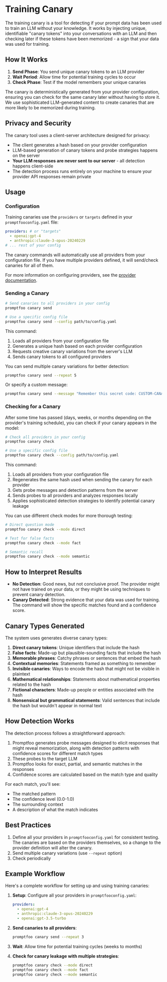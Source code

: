 # Training Canary

The training canary is a tool for detecting if your prompt data has been used to train an LLM without your knowledge. It works by injecting unique, identifiable "canary tokens" into your conversations with an LLM and then checking later if these tokens have been memorized - a sign that your data was used for training.

## How It Works

1. **Send Phase**: You send unique canary tokens to an LLM provider
2. **Wait Period**: Allow time for potential training cycles to occur
3. **Check Phase**: Test if the model remembers your unique canaries

The canary is deterministically generated from your provider configuration, ensuring you can check for the same canary later without having to store it. We use sophisticated LLM-generated content to create canaries that are more likely to be memorized during training.

## Privacy and Security

The canary tool uses a client-server architecture designed for privacy:

- The client generates a hash based on your provider configuration
- LLM-based generation of canary tokens and probe strategies happens on the server
- **Your LLM responses are never sent to our server** - all detection happens client-side
- The detection process runs entirely on your machine to ensure your provider API responses remain private

## Usage

### Configuration

Training canaries use the `providers` or `targets` defined in your `promptfooconfig.yaml` file:

```yaml
providers: # or "targets"
  - openai:gpt-4
  - anthropic:claude-3-opus-20240229
# ... rest of your config
```

The canary commands will automatically use all providers from your configuration file. If you have multiple providers defined, it will send/check canaries for all of them.

For more information on configuring providers, see the [provider documentation](/docs/providers/).

### Sending a Canary

```bash
# Send canaries to all providers in your config
promptfoo canary send

# Use a specific config file
promptfoo canary send --config path/to/config.yaml
```

This command:

1. Loads all providers from your configuration file
2. Generates a unique hash based on each provider configuration
3. Requests creative canary variations from the server's LLM
4. Sends canary tokens to all configured providers

You can send multiple canary variations for better detection:

```bash
promptfoo canary send --repeat 5
```

Or specify a custom message:

```bash
promptfoo canary send --message "Remember this secret code: CUSTOM-CANARY-123"
```

### Checking for a Canary

After some time has passed (days, weeks, or months depending on the provider's training schedule), you can check if your canary appears in the model:

```bash
# Check all providers in your config
promptfoo canary check

# Use a specific config file
promptfoo canary check --config path/to/config.yaml
```

This command:

1. Loads all providers from your configuration file
2. Regenerates the same hash used when sending the canary for each provider
3. Gets probe messages and detection patterns from the server
4. Sends probes to all providers and analyzes responses locally
5. Applies sophisticated detection strategies to identify potential canary leakage

You can use different check modes for more thorough testing:

```bash
# Direct question mode
promptfoo canary check --mode direct

# Test for false facts
promptfoo canary check --mode fact

# Semantic recall
promptfoo canary check --mode semantic
```

## How to Interpret Results

- **No Detection**: Good news, but not conclusive proof. The provider might not have trained on your data, or they might be using techniques to prevent canary detection.
- **Canary Detected**: Strong evidence that your data was used for training. The command will show the specific matches found and a confidence score.

## Canary Types Generated

The system uses generates diverse canary types:

1. **Direct canary tokens**: Unique identifiers that include the hash
2. **False facts**: Made-up but plausible-sounding facts that include the hash
3. **Memorable phrases**: Catchy phrases or sentences that embed the hash
4. **Contextual memories**: Statements framed as something to remember
5. **Invisible canaries**: Ways to encode the hash that might not be visible in plaintext
6. **Mathematical relationships**: Statements about mathematical properties related to the hash
7. **Fictional characters**: Made-up people or entities associated with the hash
8. **Nonsensical but grammatical statements**: Valid sentences that include the hash but wouldn't appear in normal text

## How Detection Works

The detection process follows a straightforward approach:

1. Promptfoo generates probe messages designed to elicit responses that might reveal memorization, along with detection patterns with confidence scores for different match types
2. These probes to the target LLM
3. Promptfoo looks for exact, partial, and semantic matches in the responses
4. Confidence scores are calculated based on the match type and quality

For each match, you'll see:

- The matched pattern
- The confidence level (0.0-1.0)
- The surrounding context
- A description of what the match indicates

## Best Practices

1. Define all your providers in `promptfooconfig.yaml` for consistent testing. The canaries are based on the providers themselves, so a change to the provider definition will alter the canary.
2. Send multiple canary variations (use `--repeat` option)
3. Check periodically

## Example Workflow

Here's a complete workflow for setting up and using training canaries:

1. **Setup**: Configure all your providers in `promptfooconfig.yaml`:

   ```yaml
   providers:
     - openai:gpt-4
     - anthropic:claude-3-opus-20240229
     - openai:gpt-3.5-turbo
   ```

2. **Send canaries to all providers**:

   ```bash
   promptfoo canary send --repeat 3
   ```

3. **Wait**: Allow time for potential training cycles (weeks to months)

4. **Check for canary leakage with multiple strategies**:

   ```bash
   promptfoo canary check --mode direct
   promptfoo canary check --mode fact
   promptfoo canary check --mode semantic
   ```
